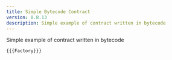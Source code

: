```yaml
---
title: Simple Bytecode Contract
version: 0.8.13
description: Simple example of contract written in bytecode
---
```


Simple example of contract written in bytecode

```solidity
{{{Factory}}}
```

